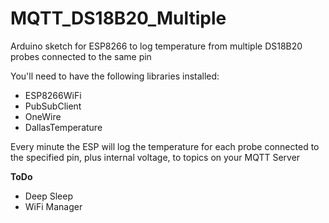 # MQTT_DS18B20_Multiple
Arduino sketch for ESP8266 to log temperature from multiple DS18B20 probes connected to the same pin

You'll need to have the following libraries installed:
- ESP8266WiFi
- PubSubClient
- OneWire
- DallasTemperature

Every minute the ESP will log the temperature for each probe connected to the specified pin, plus internal voltage, to topics on your MQTT Server

**ToDo**
- Deep Sleep
- WiFi Manager
